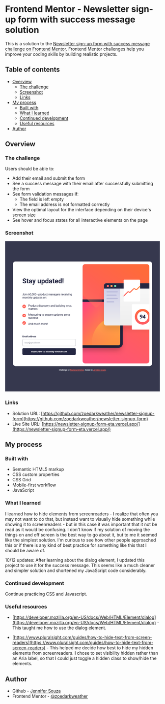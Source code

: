 # Frontend Mentor - Newsletter sign-up form with success message solution

This is a solution to the [Newsletter sign-up form with success message challenge on Frontend Mentor](https://www.frontendmentor.io/challenges/newsletter-signup-form-with-success-message-3FC1AZbNrv). Frontend Mentor challenges help you improve your coding skills by building realistic projects. 

## Table of contents

- [Overview](#overview)
  - [The challenge](#the-challenge)
  - [Screenshot](#screenshot)
  - [Links](#links)
- [My process](#my-process)
  - [Built with](#built-with)
  - [What I learned](#what-i-learned)
  - [Continued development](#continued-development)
  - [Useful resources](#useful-resources)
- [Author](#author)


## Overview

### The challenge

Users should be able to:

- Add their email and submit the form
- See a success message with their email after successfully submitting the form
- See form validation messages if:
  - The field is left empty
  - The email address is not formatted correctly
- View the optimal layout for the interface depending on their device's screen size
- See hover and focus states for all interactive elements on the page

### Screenshot

![](./screenshot.png)


### Links

- Solution URL: [https://github.com/zoedarkweather/newsletter-signup-form](https://github.com/zoedarkweather/newsletter-signup-form)
- Live Site URL: [https://newsletter-signup-form-eta.vercel.app/](https://newsletter-signup-form-eta.vercel.app/)

## My process

### Built with

- Semantic HTML5 markup
- CSS custom properties
- CSS Grid
- Mobile-first workflow
- JavaScript


### What I learned

I learned how to hide elements from screenreaders - I realize that often you may not want to do that, but instead want to visually hide something while showing it to screenreaders - but in this case it was important that it not be read as it would be confusing. I don't know if my solution of moving the things on and off screen is the best way to go about it, but to me it seemed like the simplest solution. I'm curious to see how other people approached this or if there is any kind of best practice for something like this that I should be aware of.  

10/12 updates: After learning about the dialog element, I updated this project to use it for the success message. This seems like a much cleaner and simpler solution and shortened my JavaScript code considerably.

### Continued development

Continue practicing CSS and Javascript. 

### Useful resources

- [https://developer.mozilla.org/en-US/docs/Web/HTML/Element/dialog](https://developer.mozilla.org/en-US/docs/Web/HTML/Element/dialog) - This taught me how to use the dialog element.

- [https://www.pluralsight.com/guides/how-to-hide-text-from-screen-readers](https://www.pluralsight.com/guides/how-to-hide-text-from-screen-readers) - This helped me decide how best to hide my hidden elements from screenreaders. I chose to set visibility hidden rather than an Aria label, so that I could just toggle a hidden class to show/hide the elements.

## Author

- Github - [Jennifer Souza](https://github.com/zoedarkweather)
- Frontend Mentor - [@zoedarkweather](https://www.frontendmentor.io/profile/zoedarkweather)
